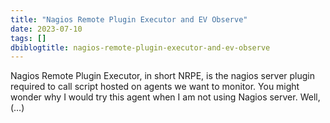 ```yaml
---
title: "Nagios Remote Plugin Executor and EV Observe"
date: 2023-07-10
tags: []
dbiblogtitle: nagios-remote-plugin-executor-and-ev-observe
---
```

Nagios Remote Plugin Executor, in short NRPE, is the nagios server plugin required to call script hosted on agents we want to monitor. You might wonder why I would try this agent when I am not using Nagios server. Well,(…)